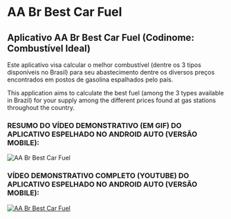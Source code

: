 # AA Br Best Car Fuel

## Aplicativo AA Br Best Car Fuel (Codinome: Combustível Ideal)

Este aplicativo visa calcular o melhor combustível (dentre os 3 tipos disponíveis no Brasil) para seu abastecimento dentre os diversos preços encontrados em postos de gasolina espalhados pelo país.

This application aims to calculate the best fuel (among the 3 types available in Brazil) for your supply among the different prices found at gas stations throughout the country.

### RESUMO DO VÍDEO DEMONSTRATIVO (EM GIF) DO APLICATIVO ESPELHADO NO ANDROID AUTO (VERSÃO MOBILE):
![AA Br Best Car Fuel](https://github.com/MarceloTinoco/AA_Br_Best_Car_Fuel/blob/master/AA_Br_COMBUST%C3%8DVEL_IDEAL_GIF.gif)

### VÍDEO DEMONSTRATIVO COMPLETO (YOUTUBE) DO APLICATIVO ESPELHADO NO ANDROID AUTO (VERSÃO MOBILE):
[![AA Br Best Car Fuel](https://marcelotinocotechnology.com/wp-content/uploads/CI-IMG.png)](https://www.youtube.com/watch?v=jkN3AQZ-C7s)
